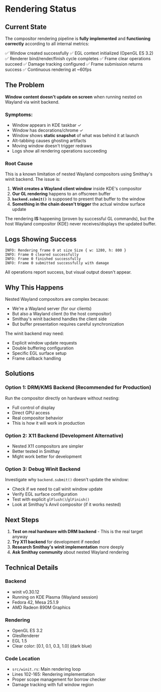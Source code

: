 # Rendering Status

## Current State

The compositor rendering pipeline is **fully implemented** and **functioning correctly** according to all internal metrics:

✅ Window created successfully
✅ EGL context initialized (OpenGL ES 3.2)  
✅ Renderer bind/render/finish cycle completes
✅ Frame clear operations succeed
✅ Damage tracking configured
✅ Frame submission returns success
✅ Continuous rendering at ~60fps

## The Problem

**Window content doesn't update on screen** when running nested on Wayland via winit backend.

### Symptoms:
- Window appears in KDE taskbar ✓
- Window has decorations/chrome ✓
- Window shows **static snapshot** of what was behind it at launch
- Alt-tabbing causes ghosting artifacts
- Moving window doesn't trigger redraws
- Logs show all rendering operations succeeding

### Root Cause

This is a known limitation of nested Wayland compositors using Smithay's winit backend. The issue is:

1. **Winit creates a Wayland client window** inside KDE's compositor
2. **Our GL rendering** happens to an offscreen buffer
3. **`backend.submit()`** is supposed to present that buffer to the window
4. **Something in the chain doesn't trigger** the actual window surface update

The rendering **IS** happening (proven by successful GL commands), but the host Wayland compositor (KDE) never receives/displays the updated buffer.

## Logs Showing Success

```
INFO: Rendering frame 0 at size Size { w: 1280, h: 800 }
INFO: Frame 0 cleared successfully
INFO: Frame 0 finished successfully  
INFO: Frame 0 submitted successfully with damage
```

All operations report success, but visual output doesn't appear.

## Why This Happens

Nested Wayland compositors are complex because:
- We're a Wayland server (for our clients)
- But also a Wayland client (to the host compositor)
- Smithay's winit backend handles the client side
- But buffer presentation requires careful synchronization

The winit backend may need:
- Explicit window update requests
- Double buffering configuration
- Specific EGL surface setup
- Frame callback handling

## Solutions

### Option 1: DRM/KMS Backend (Recommended for Production)
Run the compositor directly on hardware without nesting:
- Full control of display
- Direct GPU access
- Real compositor behavior
- This is how it will work in production

### Option 2: X11 Backend (Development Alternative)
- Nested X11 compositors are simpler
- Better tested in Smithay
- Might work better for development

### Option 3: Debug Winit Backend
Investigate why `backend.submit()` doesn't update the window:
- Check if we need to call winit window update
- Verify EGL surface configuration
- Test with explicit `glFlush()`/`glFinish()`
- Look at Smithay's Anvil compositor (if it works nested)

## Next Steps

1. **Test on real hardware with DRM backend** - This is the real target anyway
2. **Try X11 backend** for development if needed
3. **Research Smithay's winit implementation** more deeply
4. **Ask Smithay community** about nested Wayland rendering

## Technical Details

### Backend
- winit v0.30.12
- Running on KDE Plasma (Wayland session)
- Fedora 42, Mesa 25.1.9
- AMD Radeon 890M Graphics

### Rendering
- OpenGL ES 3.2
- GlesRenderer
- EGL 1.5
- Clear color: [0.1, 0.1, 0.3, 1.0] (dark blue)

### Code Location
- `src/winit.rs`: Main rendering loop
- Lines 102-165: Rendering implementation
- Proper scope management for borrow checker
- Damage tracking with full window region
